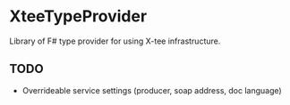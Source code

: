 # XteeTypeProvider

Library of F# type provider for using X-tee infrastructure.

## TODO

* Overrideable service settings (producer, soap address, doc language)
